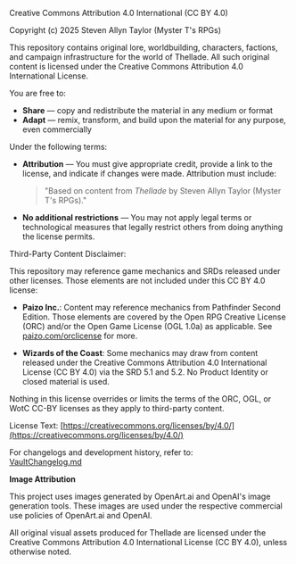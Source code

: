 Creative Commons Attribution 4.0 International (CC BY 4.0)

Copyright (c) 2025 Steven Allyn Taylor (Myster T's RPGs)

This repository contains original lore, worldbuilding, characters, factions, and campaign infrastructure for the world of Thellade. All such original content is licensed under the Creative Commons Attribution 4.0 International License.

You are free to:

- **Share** — copy and redistribute the material in any medium or format
- **Adapt** — remix, transform, and build upon the material for any purpose, even commercially

Under the following terms:

- **Attribution** — You must give appropriate credit, provide a link to the license, and indicate if changes were made. Attribution must include:
  
  > "Based on content from *Thellade* by Steven Allyn Taylor (Myster T's RPGs)."

- **No additional restrictions** — You may not apply legal terms or technological measures that legally restrict others from doing anything the license permits.

Third-Party Content Disclaimer:

This repository may reference game mechanics and SRDs released under other licenses. Those elements are not included under this CC BY 4.0 license:

- **Paizo Inc.**: Content may reference mechanics from Pathfinder Second Edition. Those elements are covered by the Open RPG Creative License (ORC) and/or the Open Game License (OGL 1.0a) as applicable. See [paizo.com/orclicense](https://paizo.com/orclicense) for more.

- **Wizards of the Coast**: Some mechanics may draw from content released under the Creative Commons Attribution 4.0 International License (CC BY 4.0) via the SRD 5.1 and 5.2. No Product Identity or closed material is used.

Nothing in this license overrides or limits the terms of the ORC, OGL, or WotC CC-BY licenses as they apply to third-party content.

License Text: [https://creativecommons.org/licenses/by/4.0/](https://creativecommons.org/licenses/by/4.0/)

For changelogs and development history, refer to:  
[VaultChangelog.md](./VaultChangelog.md)

**Image Attribution**

This project uses images generated by OpenArt.ai and OpenAI's image generation tools. These images are used under the respective commercial use policies of OpenArt.ai and OpenAI.

All original visual assets produced for Thellade are licensed under the Creative Commons Attribution 4.0 International License (CC BY 4.0), unless otherwise noted.
